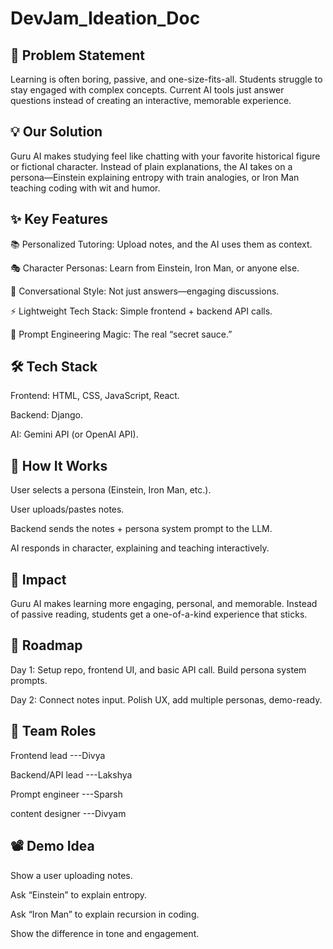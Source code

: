 # DevJam_Ideation_Doc

## 🚀 Problem Statement
Learning is often boring, passive, and one-size-fits-all. Students struggle to stay engaged with complex concepts.
Current AI tools just answer questions instead of creating an interactive, memorable experience.

## 💡 Our Solution

Guru AI makes studying feel like chatting with your favorite historical figure or fictional character. Instead of plain explanations, the AI takes on a persona—Einstein explaining entropy with train analogies, or Iron Man teaching coding with wit and humor.

## ✨ Key Features 

📚 Personalized Tutoring: Upload notes, and the AI uses them as context.

🎭 Character Personas: Learn from Einstein, Iron Man, or anyone else.

💬 Conversational Style: Not just answers—engaging discussions.

⚡ Lightweight Tech Stack: Simple frontend + backend API calls.

🎨 Prompt Engineering Magic: The real “secret sauce.”

## 🛠️ Tech Stack

Frontend: HTML, CSS, JavaScript, React.

Backend: Django.

AI: Gemini API (or OpenAI API).

## 🔑 How It Works

User selects a persona (Einstein, Iron Man, etc.).

User uploads/pastes notes.

Backend sends the notes + persona system prompt to the LLM.

AI responds in character, explaining and teaching interactively.

## 🎯 Impact
Guru AI makes learning more engaging, personal, and memorable. Instead of passive reading, students get a one-of-a-kind experience that sticks.

## 📅 Roadmap
Day 1: Setup repo, frontend UI, and basic API call. Build persona system prompts.

Day 2: Connect notes input. Polish UX, add multiple personas, demo-ready.

## 👥 Team Roles

Frontend lead ---Divya

Backend/API lead ---Lakshya

Prompt engineer ---Sparsh

content designer ---Divyam

## 📽️ Demo Idea
Show a user uploading notes.

Ask “Einstein” to explain entropy.

Ask “Iron Man” to explain recursion in coding.

Show the difference in tone and engagement.
